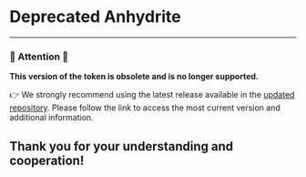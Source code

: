 # Deprecated Anhydrite

---
### 🚨 Attention 🚨
**This version of the token is obsolete and is no longer supported.**

👉 We strongly recommend using the latest release available in the [updated repository](https://github.com/Anhydr1te/AnhydriteGamingEcosystem). Please follow the link to access the most current version and additional information.

Thank you for your understanding and cooperation!
---
